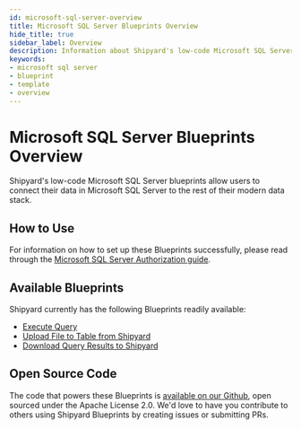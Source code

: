 ```yaml
---
id: microsoft-sql-server-overview
title: Microsoft SQL Server Blueprints Overview
hide_title: true
sidebar_label: Overview
description: Information about Shipyard's low-code Microsoft SQL Server templates.
keywords:
- microsoft sql server
- blueprint
- template
- overview
---
```


# Microsoft SQL Server Blueprints Overview

Shipyard's low-code Microsoft SQL Server blueprints allow users to connect their data in Microsoft SQL Server to the rest of their modern data stack.


## How to Use
For information on how to set up these Blueprints successfully, please read through the [Microsoft SQL Server Authorization guide](microsoft-sql-server-authorization.md).


## Available Blueprints
Shipyard currently has the following Blueprints readily available:

- [Execute Query](microsoft-sql-server-execute-query.md)
- [Upload File to Table from Shipyard](microsoft-sql-server-upload-csv-to-table.md)
- [Download Query Results to Shipyard](microsoft-sql-server-store-query-results-as-csv.md)

## Open Source Code
The code that powers these Blueprints is [available on our Github](https://github.com/shipyardapp/shipyard-blueprints/tree/main/shipyard_blueprints/sqlserver), open sourced under the Apache License 2.0. We'd love to have you contribute to others using Shipyard Blueprints by creating issues or submitting PRs.
